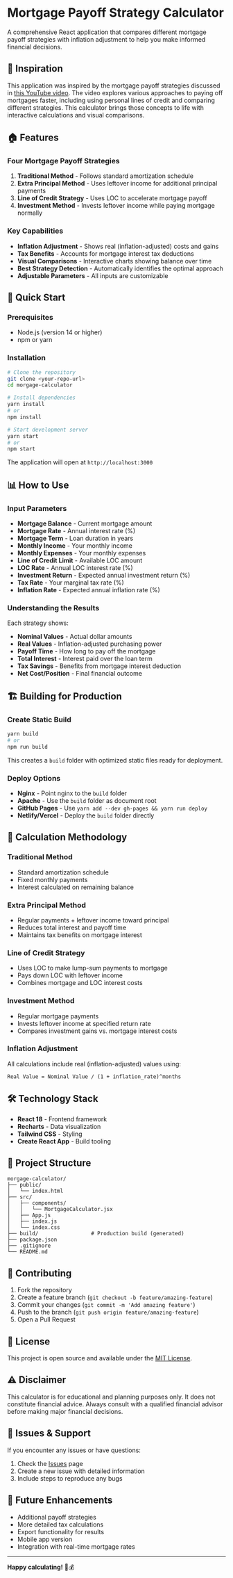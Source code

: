 # Mortgage Payoff Strategy Calculator

A comprehensive React application that compares different mortgage payoff strategies with inflation adjustment to help you make informed financial decisions.

## 🎥 Inspiration

This application was inspired by the mortgage payoff strategies discussed in [this YouTube video](https://www.youtube.com/watch?v=AqOplfWlYY8). The video explores various approaches to paying off mortgages faster, including using personal lines of credit and comparing different strategies. This calculator brings those concepts to life with interactive calculations and visual comparisons.

## 🏠 Features

### Four Mortgage Payoff Strategies
1. **Traditional Method** - Follows standard amortization schedule
2. **Extra Principal Method** - Uses leftover income for additional principal payments
3. **Line of Credit Strategy** - Uses LOC to accelerate mortgage payoff
4. **Investment Method** - Invests leftover income while paying mortgage normally

### Key Capabilities
- **Inflation Adjustment** - Shows real (inflation-adjusted) costs and gains
- **Tax Benefits** - Accounts for mortgage interest tax deductions
- **Visual Comparisons** - Interactive charts showing balance over time
- **Best Strategy Detection** - Automatically identifies the optimal approach
- **Adjustable Parameters** - All inputs are customizable

## 🚀 Quick Start

### Prerequisites
- Node.js (version 14 or higher)
- npm or yarn

### Installation
```bash
# Clone the repository
git clone <your-repo-url>
cd morgage-calculator

# Install dependencies
yarn install
# or
npm install

# Start development server
yarn start
# or
npm start
```

The application will open at `http://localhost:3000`

## 📊 How to Use

### Input Parameters
- **Mortgage Balance** - Current mortgage amount
- **Mortgage Rate** - Annual interest rate (%)
- **Mortgage Term** - Loan duration in years
- **Monthly Income** - Your monthly income
- **Monthly Expenses** - Your monthly expenses
- **Line of Credit Limit** - Available LOC amount
- **LOC Rate** - Annual LOC interest rate (%)
- **Investment Return** - Expected annual investment return (%)
- **Tax Rate** - Your marginal tax rate (%)
- **Inflation Rate** - Expected annual inflation rate (%)

### Understanding the Results

Each strategy shows:
- **Nominal Values** - Actual dollar amounts
- **Real Values** - Inflation-adjusted purchasing power
- **Payoff Time** - How long to pay off the mortgage
- **Total Interest** - Interest paid over the loan term
- **Tax Savings** - Benefits from mortgage interest deduction
- **Net Cost/Position** - Final financial outcome

## 🏗️ Building for Production

### Create Static Build
```bash
yarn build
# or
npm run build
```

This creates a `build` folder with optimized static files ready for deployment.

### Deploy Options
- **Nginx** - Point nginx to the `build` folder
- **Apache** - Use the `build` folder as document root
- **GitHub Pages** - Use `yarn add --dev gh-pages && yarn run deploy`
- **Netlify/Vercel** - Deploy the `build` folder directly

## 🧮 Calculation Methodology

### Traditional Method
- Standard amortization schedule
- Fixed monthly payments
- Interest calculated on remaining balance

### Extra Principal Method
- Regular payments + leftover income toward principal
- Reduces total interest and payoff time
- Maintains tax benefits on mortgage interest

### Line of Credit Strategy
- Uses LOC to make lump-sum payments to mortgage
- Pays down LOC with leftover income
- Combines mortgage and LOC interest costs

### Investment Method
- Regular mortgage payments
- Invests leftover income at specified return rate
- Compares investment gains vs. mortgage interest costs

### Inflation Adjustment
All calculations include real (inflation-adjusted) values using:
```
Real Value = Nominal Value / (1 + inflation_rate)^months
```

## 🛠️ Technology Stack

- **React 18** - Frontend framework
- **Recharts** - Data visualization
- **Tailwind CSS** - Styling
- **Create React App** - Build tooling

## 📁 Project Structure

```
morgage-calculator/
├── public/
│   └── index.html
├── src/
│   ├── components/
│   │   └── MortgageCalculator.jsx
│   ├── App.js
│   ├── index.js
│   └── index.css
├── build/                 # Production build (generated)
├── package.json
├── .gitignore
└── README.md
```

## 🤝 Contributing

1. Fork the repository
2. Create a feature branch (`git checkout -b feature/amazing-feature`)
3. Commit your changes (`git commit -m 'Add amazing feature'`)
4. Push to the branch (`git push origin feature/amazing-feature`)
5. Open a Pull Request

## 📝 License

This project is open source and available under the [MIT License](LICENSE).

## ⚠️ Disclaimer

This calculator is for educational and planning purposes only. It does not constitute financial advice. Always consult with a qualified financial advisor before making major financial decisions.

## 🐛 Issues & Support

If you encounter any issues or have questions:
1. Check the [Issues](../../issues) page
2. Create a new issue with detailed information
3. Include steps to reproduce any bugs

## 🔮 Future Enhancements

- Additional payoff strategies
- More detailed tax calculations
- Export functionality for results
- Mobile app version
- Integration with real-time mortgage rates

---

**Happy calculating!** 🏡💰
